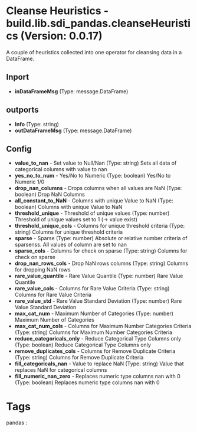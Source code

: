 # Cleanse Heuristics - build.lib.sdi_pandas.cleanseHeuristics (Version: 0.0.17)

A couple of heuristics collected into one operator for cleansing data in a DataFrame.

## Inport

* **inDataFrameMsg** (Type: message.DataFrame) 

## outports

* **Info** (Type: string) 
* **outDataFrameMsg** (Type: message.DataFrame) 

## Config

* **value_to_nan** - Set value to Null/Nan (Type: string) Sets all data of categorical columns with value to nan
* **yes_no_to_num** - Yes/No to Numeric (Type: boolean) Yes/No to Numeric 1/0
* **drop_nan_columns** - Drops columns when all values are NaN (Type: boolean) Drop NaN Columns
* **all_constant_to_NaN** - Columns with unique Value to NaN (Type: boolean) Columns with unique Value to NaN
* **threshold_unique** - Threshold of unique values (Type: number) Threshold of unique values set to 1 (-> value exist) 
* **threshold_unique_cols** - Columns for unique threshold criteria (Type: string) Columns for unique threshold criteria
* **sparse** - Sparse  (Type: number) Absolute or relative number criteria of sparsenss. All values of column are set to nan
* **sparse_cols** - Columns for check on sparse (Type: string) Columns for check on sparse
* **drop_nan_rows_cols** - Drop NaN rows columns (Type: string) Columns for dropping NaN rows 
* **rare_value_quantile** - Rare Value Quantile (Type: number) Rare Value Quantile
* **rare_value_cols** - Columns for Rare Value Criteria (Type: string) Columns for Rare Value Criteria
* **rare_value_std** - Rare Value Standard Deviation (Type: number) Rare Value Standard Deviation
* **max_cat_num** - Maximum Number of Categories (Type: number) Maximum Number of Categories
* **max_cat_num_cols** - Columns for Maximum Number Categories Criteria (Type: string) Columns for Maximum Number Categories Criteria
* **reduce_categoricals_only** - Reduce Categorical Type Columns only (Type: boolean) Reduce Categorical Type Columns only
* **remove_duplicates_cols** - Columns for Remove Duplicate Criteria (Type: string) Columns for Remove Duplicate Criteria
* **fill_categoricals_nan** - Value to replace NaN (Type: string) Value that replaces NaN for categorical columns
* **fill_numeric_nan_zero** - Replaces numeric type columns nan with 0 (Type: boolean) Replaces numeric type columns nan with 0


# Tags
pandas : 

